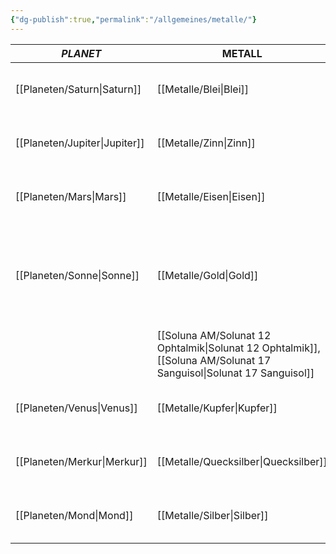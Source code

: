 ```yaml
---
{"dg-publish":true,"permalink":"/allgemeines/metalle/"}
---
```



*PLANET*    | **METALL**          | SOLUNAT  |
|---------|--------------|----------|
[[Planeten/Saturn\|Saturn]]   | [[Metalle/Blei\|Blei]]              | [[Soluna AM/Solunat 18 Splenetik\|Solunat 18 Splenetik]]   |
[[Planeten/Jupiter\|Jupiter]]  | [[Metalle/Zinn\|Zinn]]             | [[Soluna AM/Solunat 08 Hepatik\|Solunat 08 Hepatik]]     |
[[Planeten/Mars\|Mars]]     | [[Metalle/Eisen\|Eisen]]            | [[Soluna AM/Solunat 21 Styptik\|Solunat 21 Styptik]]       |
[[Planeten/Sonne\|Sonne]]   | [[Metalle/Gold\|Gold]]            | [[Soluna AM/Solunat 02 Aquavit\|Solunat 02 Aquavit]], [[Soluna AM/Solunat 05 Cordiak\|Solunat 05 Cordiak]]  |
   |    | [[Soluna AM/Solunat 12 Ophtalmik\|Solunat 12 Ophtalmik]], [[Soluna AM/Solunat 17 Sanguisol\|Solunat 17 Sanguisol]]  |
[[Planeten/Venus\|Venus]]   | [[Metalle/Kupfer\|Kupfer]]          | [[Soluna AM/Solunat 16 Renalin\|Solunat 16 Renalin]]       |
[[Planeten/Merkur\|Merkur]]  | [[Metalle/Quecksilber\|Quecksilber]] | [[Soluna AM/Solunat 15 Pulmonik\|Solunat 15 Pulmonik]]    | 
[[Planeten/Mond\|Mond]]    | [[Metalle/Silber\|Silber]]           | [[Soluna AM/Solunat 04 Cerebretik\|Solunat 04 Cerebretik]]  |
